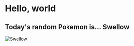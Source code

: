 # Hello, world 

## Today's random Pokemon is... Swellow

![Swellow](https://raw.githubusercontent.com/PokeAPI/sprites/master/sprites/pokemon/shiny/277.png)